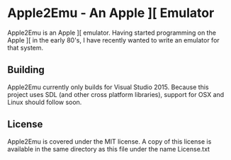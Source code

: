 # Apple2Emu - An Apple ][ Emulator

Apple2Emu is an Apple ][ emulator.  Having started programming on the Apple ][ in the early 80's, I have recently wanted to write an emulator for that system.

## Building  
Apple2Emu currently only builds for Visual Studio 2015.  Because this project uses SDL (and other cross platform libraries), support for OSX and Linux should follow soon.  

## License
Apple2Emu is covered under the MIT license.  A copy of this license is available in the same directory as this file under the name License.txt  

